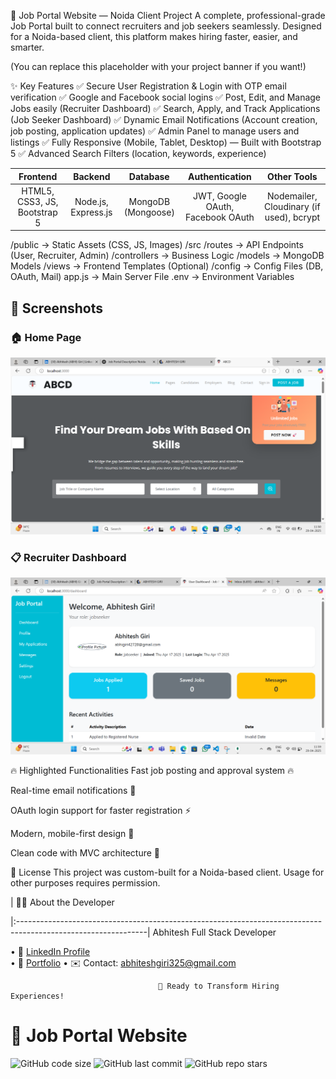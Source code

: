 🚀 Job Portal Website — Noida Client Project
A complete, professional-grade Job Portal built to connect recruiters and job seekers seamlessly. Designed for a Noida-based client, this platform makes hiring faster, easier, and smarter.


(You can replace this placeholder with your project banner if you want!)

✨ Key Features
✅ Secure User Registration & Login with OTP email verification
✅ Google and Facebook social logins
✅ Post, Edit, and Manage Jobs easily (Recruiter Dashboard)
✅ Search, Apply, and Track Applications (Job Seeker Dashboard)
✅ Dynamic Email Notifications (Account creation, job posting, application updates)
✅ Admin Panel to manage users and listings
✅ Fully Responsive (Mobile, Tablet, Desktop) — Built with Bootstrap 5
✅ Advanced Search Filters (location, keywords, experience)


| Frontend | Backend | Database | Authentication | Other Tools |
|:--------:|:-------:|:---------:|:---------------:|:-----------:|
| HTML5, CSS3, JS, Bootstrap 5 | Node.js, Express.js | MongoDB (Mongoose) | JWT, Google OAuth, Facebook OAuth | Nodemailer, Cloudinary (if used), bcrypt |


/public          → Static Assets (CSS, JS, Images)
/src
  /routes        → API Endpoints (User, Recruiter, Admin)
  /controllers   → Business Logic
  /models        → MongoDB Models
  /views         → Frontend Templates (Optional)
  /config        → Config Files (DB, OAuth, Mail)
app.js           → Main Server File
.env             → Environment Variables


## 📸 Screenshots

### 🏠 Home Page
![Home Page](./screenshots/index.png)

### 📋 Recruiter Dashboard
![User Dashboard](./screenshots/dashboard.png)




🔥 Highlighted Functionalities
Fast job posting and approval system 🔥

Real-time email notifications 📧

OAuth login support for faster registration ⚡

Modern, mobile-first design 🎨

Clean code with MVC architecture 🧹



📄 License
This project was custom-built for a Noida-based client.
Usage for other purposes requires permission.



| 🙋‍♂️ About the Developer

|:--------------------------------------------------------------------------------------------------------------|
                                                    Abhitesh
                                              Full Stack Developer

• 🔗 [LinkedIn Profile](https://www.linkedin.com/in/abhitesh-giri-3924a3245/)  
• 🔗 [Portfolio](https://abhiteshgiri.github.io/portfolio/) 
• ✉️ Contact: abhiteshgiri325@gmail.com

                                     🎯 Ready to Transform Hiring Experiences!


# 🚀 Job Portal Website

![GitHub code size](https://img.shields.io/github/languages/code-size/https://github.com/AbhiteshGiri/Job-Portal)
![GitHub last commit](https://img.shields.io/github/last-commit/https://github.com/AbhiteshGiri/Job-Portal)
![GitHub repo stars](https://img.shields.io/github/stars/your-username/https://github.com/AbhiteshGiri/Job-Portal)



